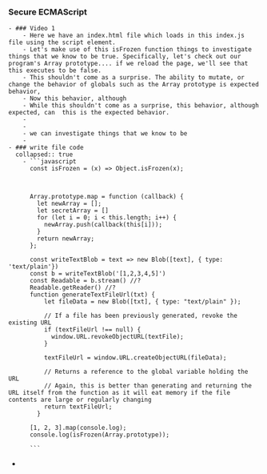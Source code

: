 ### Secure ECMAScript
	- ### Video 1
		- Here we have an index.html file which loads in this index.js file using the script element.
		- Let's make use of this isFrozen function things to investigate things that we know to be true. Specifically, let's check out our program's Array prototype.... if we reload the page, we'll see that this executes to be false.
		- This shouldn't come as a surprise. The ability to mutate, or change the behavior of globals such as the Array prototype is expected behavior,
		- Now this behavior, although
		- While this shouldn't come as a surprise, this behavior, although expected, can  this is the expected behavior.
		-
		-
		- we can investigate things that we know to be
		-
	- ### write file code
	  collapsed:: true
		- ```javascript
		  const isFrozen = (x) => Object.isFrozen(x);
		  
		  
		  
		  Array.prototype.map = function (callback) {
		    let newArray = [];
		    let secretArray = []
		    for (let i = 0; i < this.length; i++) {
		      newArray.push(callback(this[i]));
		    }
		    return newArray;
		  };
		  
		  const writeTextBlob = text => new Blob([text], { type: 'text/plain'})
		  const b = writeTextBlob('[1,2,3,4,5]') 
		  const Readable = b.stream() //?
		  Readable.getReader() //?
		  function generateTextFileUrl(txt) {
		      let fileData = new Blob([txt], { type: "text/plain" });
		    
		      // If a file has been previously generated, revoke the existing URL
		      if (textFileUrl !== null) {
		        window.URL.revokeObjectURL(textFile);
		      }
		    
		      textFileUrl = window.URL.createObjectURL(fileData);
		    
		      // Returns a reference to the global variable holding the URL
		      // Again, this is better than generating and returning the URL itself from the function as it will eat memory if the file contents are large or regularly changing
		      return textFileUrl;
		    }
		  
		  [1, 2, 3].map(console.log);
		  console.log(isFrozen(Array.prototype));
		  
		  ```
-